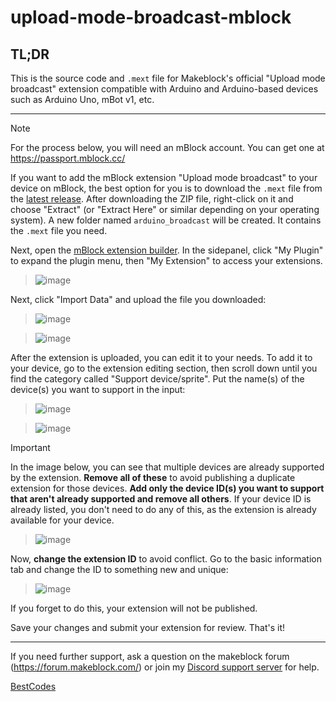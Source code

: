 # upload-mode-broadcast-mblock

## TL;DR

This is the source code and `.mext` file for Makeblock's official "Upload mode broadcast" extension compatible with Arduino and Arduino-based devices such as Arduino Uno, mBot v1, etc.

---

> [!NOTE]
> For the process below, you will need an mBlock account. You can get one at https://passport.mblock.cc/

If you want to add the mBlock extension "Upload mode broadcast" to your device on mBlock, the best option for you is to download the `.mext` file from the [latest release](https://github.com/The-Best-Codes/upload-mode-broadcast-mblock/releases/latest). After downloading the ZIP file, right-click on it and choose "Extract" (or "Extract Here" or similar depending on your operating system). A new folder named `arduino_broadcast` will be created. It contains the `.mext` file you need.

Next, open the [mBlock extension builder](https://ext.mblock.cc/). In the sidepanel, click "My Plugin" to expand the plugin menu, then "My Extension" to access your extensions.

> ![image](https://user-images.githubusercontent.com/106822363/227027690-0386a26e-f436-42d6-ae0c-ab06ad35953d.png)

Next, click "Import Data" and upload the file you downloaded:

> ![image](https://user-images.githubusercontent.com/106822363/227028267-c28cc4c4-1748-4901-9b4c-688f2e3ced3b.png)

> ![image](https://user-images.githubusercontent.com/106822363/227028328-f20b1ec7-0414-442f-b6e6-cdee2c0bbb77.png)

After the extension is uploaded, you can edit it to your needs. To add it to your device, go to the extension editing section, then scroll down until you find the category called "Support device/sprite". Put the name(s) of the device(s) you want to support in the input:

> ![image](https://user-images.githubusercontent.com/106822363/227029267-a7952196-3085-4eca-82cc-67eb1a161369.png)

> ![image](https://user-images.githubusercontent.com/106822363/227029326-576d4493-638d-4711-b44e-022d9b2f6d3e.png)

> [!IMPORTANT]
> In the image below, you can see that multiple devices are already supported by the extension. **Remove all of these** to avoid publishing a duplicate extension for those devices. **Add only the device ID(s) you want to support that aren't already supported and remove all others**. If your device ID is already listed, you don't need to do any of this, as the extension is already available for your device.

> ![image](https://user-images.githubusercontent.com/106822363/227029098-7db15226-b62e-4b3d-a46b-7e5bc51d06dc.png)

Now, **change the extension ID** to avoid conflict. Go to the basic information tab and change the ID to something new and unique:

> ![image](https://github.com/The-Best-Codes/upload-mode-broadcast-mblock/assets/106822363/ea9714f5-6889-4e6f-ae38-74a32dbd0cbb)

If you forget to do this, your extension will not be published.

Save your changes and submit your extension for review. That's it!

---

If you need further support, ask a question on the makeblock forum (https://forum.makeblock.com/) or join my [Discord support server](https://discord.com/invite/dKeuR9yfBs) for help.

[BestCodes](https://bestcodes.dev)
